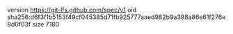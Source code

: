 version https://git-lfs.github.com/spec/v1
oid sha256:d6f3f1b5153f49cf045385d71fb925777aaed982b9a398a86e61f276e8d0f03f
size 7180
